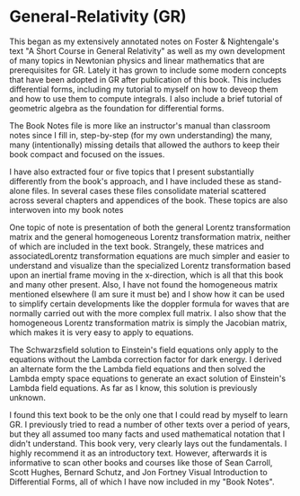 # General-Relativity (GR)
This began as my extensively annotated notes on Foster & Nightengale's text "A Short Course in General Relativity" as well as my own development of many topics in Newtonian physics and linear mathematics that are prerequisites for GR. Lately it has grown to include some modern concepts that have been adopted in GR after publication of this book. This includes differential forms, including my tutorial to myself on how to deveop them and how to use them to compute integrals. I also include a brief tutorial of geometric algebra as the foundation for differential forms. 

The Book Notes file is more like an instructor's manual than classroom notes since I  fill in, step-by-step (for my own understanding) the many, many (intentionally) missing details that allowed the authors to keep their book compact and focused on the issues. 

I have also extracted four or five topics that I present substantially differently from the book's approach, and I have included these as stand-alone files. In several cases these files consolidate material scattered across several chapters and appendices of the book. These topics are also interwoven into my book notes

One topic of note is presentation of both the general Lorentz transformation matrix and the general homogeneous Lorentz transformation matrix, neither of which are included in the text book. Strangely, these matrices and associatedLorentz transformation equations are much simpler and easier to understand and visualize than the specialized Lorentz transformation based upon an inertial frame moving in the x-direction, which is all that this book and many other present. Also, I have not found the homogeneous matrix mentioned elsewhere (I am sure it must be) and I show how it can be used to simplify certain developments like the doppler formula for waves that are normally carried out with the more complex full matrix. I also show that the homogeneous Lorentz transformation matrix is simply the Jacobian matrix, which makes it is very easy to apply to equations. 

The Schwarzsfield solution to Einstein's field equations only apply to the equations without the Lambda correction factor for dark energy. I derived an alternate form the the Lambda field equations and then solved the Lambda empty space equations to generate an exact solution of Einstein's Lambda field equations. As far as I know, this solution is previously unknown. 

I found this text book to be the only one that I could read by myself to learn GR. I previously tried to read a number of other texts over a period of years, but they all assumed too many facts and used mathematical notation that I didn't understand. This book very, very clearly lays out the fundamentals. I highly recommend it as an introductory text. However, afterwards it is informative to scan other books and courses like those of Sean Carroll, Scott Hughes, Bernard Schutz, and Jon Fortney Visual Introduction to Differential Forms, all of which I have now included in my "Book Notes".  
